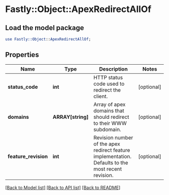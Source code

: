 # Fastly::Object::ApexRedirectAllOf

## Load the model package
```perl
use Fastly::Object::ApexRedirectAllOf;
```

## Properties
Name | Type | Description | Notes
------------ | ------------- | ------------- | -------------
**status_code** | **int** | HTTP status code used to redirect the client. | [optional] 
**domains** | **ARRAY[string]** | Array of apex domains that should redirect to their WWW subdomain. | [optional] 
**feature_revision** | **int** | Revision number of the apex redirect feature implementation. Defaults to the most recent revision. | [optional] 

[[Back to Model list]](../README.md#documentation-for-models) [[Back to API list]](../README.md#documentation-for-api-endpoints) [[Back to README]](../README.md)


